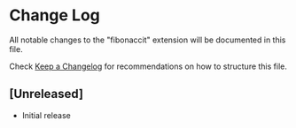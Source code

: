 # Change Log

All notable changes to the "fibonaccit" extension will be documented in this file.

Check [Keep a Changelog](http://keepachangelog.com/) for recommendations on how to structure this file.

## [Unreleased]

- Initial release